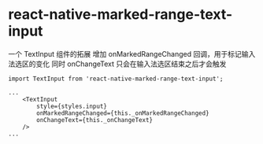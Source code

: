 # react-native-marked-range-text-input

一个 TextInput 组件的拓展
增加 onMarkedRangeChanged 回调，用于标记输入法选区的变化
同时 onChangeText 只会在输入法选区结束之后才会触发

```
import TextInput from 'react-native-marked-range-text-input';

...
    <TextInput
        style={styles.input}
        onMarkedRangeChanged={this._onMarkedRangeChanged}
        onChangeText={this._onChangeText}
    />
...

```
